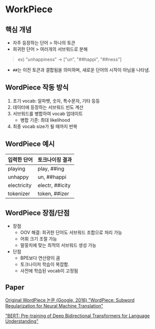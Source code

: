 # WorkPiece

## 핵심 개념
* 자주 등장하는 단어 > 하나의 토큰
* 희귀한 단어 > 여러개의 서브워드로 분해

> ex)
> "unhappiness" → ["un", "##happi", "##ness"]
* `##`는 이전 토큰과 결합됨을 의미하며, 새로운 단어의 시작이 아님을 나타냄.


## WordPiece 작동 방식
1. 초기 vocab: 알파벳, 숫자, 특수문자, 기타 등등
2. 데이터에 등장하는 서브워드 빈도 계산
3. 서브워드를 병합하여 vocab 업데이트
    * 병합 기준: 최대 likelihood
4. 최종 vocab size가 될 때까지 반복

## WordPiece 예시

|입력한 단어|토크나이징 결과|
|--|--|
|playing|play, ##ing|
|unhappy|un, ##happi|
|electricity|electr, ##icity|
|tokenizer|token, ##izer|

## WordPiece 장점/단점

* 장점
    * OOV 해결: 희귀한 단어도 서브워드 조합으로 처리 가능
    * 어휘 크기 조절 가능
    * 말뭉치에 맞는 최적의 서브워드 생성 가능
* 단점
    * BPE보다 연산량이 큼
    * 토크나이저 학습이 복잡함.
    * 사전에 학습된 vocab이 고정됨

    

## Paper
[Original WordPiece 논문 (Google, 2016) "WordPiece: Subword Regularization for Neural Machine Translation"](https://static.googleusercontent.com/media/research.google.com/en//pubs/archive/37842.pdf)

["BERT: Pre-training of Deep Bidirectional Transformers for Language Understanding"](https://arxiv.org/abs/1810.04805)